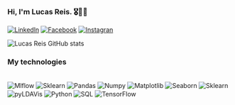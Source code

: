 
### Hi, I'm Lucas Reis. 🎖️✌🏾

[![Linkedln](https://img.shields.io/badge/LinkedIn-0077B5?style=for-the-badge&logo=linkedin&logoColor=white
)](https://www.linkedin.com/in/lucas-corr%C3%AAa-dos-reis-3a7a35233/)
[![Facebook](https://img.shields.io/badge/Facebook-1877F2?style=for-the-badge&logo=facebook&logoColor=white
)](https://www.linkedin.com/in/lucas-corr%C3%AAa-dos-reis-3a7a35233/)
[![Instagran](https://img.shields.io/badge/Instagram-E4405F?style=for-the-badge&logo=instagram&logoColor=white
)](https://www.linkedin.com/in/lucas-corr%C3%AAa-dos-reis-3a7a35233/)

![Lucas Reis GitHub stats](https://github-readme-stats.vercel.app/api?username=Lucas28reis&show_icons=true&theme=tokyonight)

### My technologies

<div style="display: inline_block"><br/>
    <img align="center" alt="Mlflow"     src="https://img.shields.io/badge/MLflow-0194E2?style=for-the-badge&logo=mlflow&logoColor=white">
    <img align="center" alt="Sklearn"    src="https://img.shields.io/badge/Scikit_Learn-F7931E?style=for-the-badge&logo=scikit-learn&logoColor=white">
    <img align="center" alt="Pandas"     src="https://img.shields.io/badge/Pandas-150458?style=for-the-badge&logo=pandas&logoColor=white">
    <img align="center" alt="Numpy"      src="https://img.shields.io/badge/NumPy-013243?style=for-the-badge&logo=numpy&logoColor=white">
    <img align="center" alt="Matplotlib" src="https://img.shields.io/badge/Matplotlib-0769AD?style=for-the-badge&logo=matplotlib&logoColor=white">
    <img align="center" alt="Seaborn"    src="https://img.shields.io/badge/Seaborn-5A9?style=for-the-badge&logo=seaborn&logoColor=white">
    <img align="center" alt="Sklearn"    src="https://img.shields.io/badge/Scikit_Learn-F7931E?style=for-the-badge&logo=scikit-learn&logoColor=white">
    <img align="center" alt="pyLDAVis"   src="https://img.shields.io/badge/pyLDAVis-1D3557?style=for-the-badge&logoColor=white">
    <img align="center" alt="Python"     src="https://img.shields.io/badge/Python-14354C?style=for-the-badge&logo=python&logoColor=white">
    <img align="center" alt="SQL"        src="https://img.shields.io/badge/Flask-000000?style=for-the-badge&logo=flask&logoColor=white">
    <img align="center" alt="TensorFlow" src="https://img.shields.io/badge/TensorFlow-FF6F00?style=for-the-badge&logo=tensorflow&logoColor=white">
</div>

